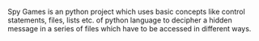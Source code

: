 Spy Games is an python project which uses basic concepts like control statements, files, lists etc. of python language to decipher a hidden message in a series of files which have to be accessed in different ways.